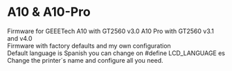 # A10 & A10-Pro
Firmware for GEEETech A10 with GT2560 v3.0 A10 Pro with GT2560 v3.1 and v4.0  
Firmware with factory defaults and my own configuration  
Default language is Spanish you can change on #define LCD_LANGUAGE es  
Change the printer´s name and configure all you need.  
